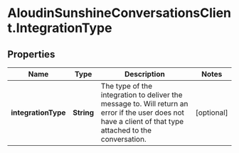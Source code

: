 # AloudinSunshineConversationsClient.IntegrationType

## Properties

Name | Type | Description | Notes
------------ | ------------- | ------------- | -------------
**integrationType** | **String** | The type of the integration to deliver the message to. Will return an error if the user does not have a client of that type attached to the conversation.  | [optional] 


